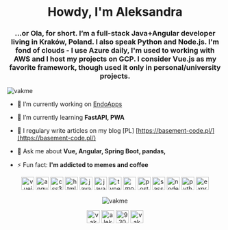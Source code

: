 <h1 align="center">Howdy, I'm Aleksandra</h1>
<h3 align="center">...or Ola, for short. I’m a full-stack Java+Angular developer living in Kraków, Poland. I also speak Python and Node.js. I'm fond of clouds - I use Azure daily, I'm used to working with AWS and I host my projects on GCP. I consider Vue.js as my favorite framework, though used it only in personal/university projects.</h3>

<p align="left"> <img src="https://komarev.com/ghpvc/?username=vakme" alt="vakme" /> </p>

- 🔭 I’m currently working on [EndoApps](https://github.com/EndoApps)

- 🌱 I’m currently learning **FastAPI, PWA**

- 📝 I regulary write articles on my blog [PL] [https://basement-code.pl/](https://basement-code.pl/)

- 💬 Ask me about **Vue, Angular, Spring Boot, pandas,**

- ⚡ Fun fact: **I'm addicted to memes and coffee**

<p align="center">
  <img src="https://devicons.github.io/devicon/devicon.git/icons/vuejs/vuejs-original-wordmark.svg" alt="vuejs" title="vuejs" width="30" height="30"/> 
  <img src="https://devicons.github.io/devicon/devicon.git/icons/angularjs/angularjs-original.svg" alt="angularjs" title="angularjs"  width="30" height="30"/> 
  <img src="https://devicons.github.io/devicon/devicon.git/icons/css3/css3-original-wordmark.svg" alt="css3" title="css3"  width="30" height="30"/> 
  <img src="https://devicons.github.io/devicon/devicon.git/icons/html5/html5-original-wordmark.svg" alt="html5" title="html5"  width="30" height="30"/> 
  <img src="https://devicons.github.io/devicon/devicon.git/icons/java/java-original-wordmark.svg" alt="java" title="java"  width="30" height="30"/> 
  <img src="https://devicons.github.io/devicon/devicon.git/icons/javascript/javascript-original.svg" alt="javascript" title="javascript"  width="30" height="30"/> 
  <img src="https://devicons.github.io/devicon/devicon.git/icons/typescript/typescript-original.svg" alt="typescript" title="typescript" width="30" height="30"/> 
  <img src="https://devicons.github.io/devicon/devicon.git/icons/mongodb/mongodb-original-wordmark.svg" alt="mongodb" title="mongodb"  width="30" height="30"/> 
  <img src="https://devicons.github.io/devicon/devicon.git/icons/postgresql/postgresql-original-wordmark.svg" alt="postgresql" title="postgresql"  width="30" height="30"/> 
  <img src="https://devicons.github.io/devicon/devicon.git/icons/sass/sass-original.svg" alt="sass" title="sass"  width="30" height="30"/>
  <img src="https://devicons.github.io/devicon/devicon.git/icons/nodejs/nodejs-original-wordmark.svg" alt="nodejs" title="nodejs"  width="30" height="30"/> 
  <img src="https://devicons.github.io/devicon/devicon.git/icons/python/python-original-wordmark.svg" alt="python" title="python"  width="30" height="30"/> 
  <img src="https://devicons.github.io/devicon/devicon.git/icons/express/express-original-wordmark.svg" title="express"  alt="express" width="30" height="30"/>
</p>
<p align="center"> <img src="https://github-readme-stats.vercel.app/api?username=vakme&show_icons=true" alt="vakme" /></p>
<p align="center">
<a href="https://codepen.io/vakme" target="blank"><img align="center" src="https://cdn.jsdelivr.net/npm/simple-icons@3.0.1/icons/codepen.svg" alt="vakme" height="30" width="30" /></a>
<a href="https://linkedin.com/in/aleksandra-bielak" target="blank"><img align="center" src="https://cdn.jsdelivr.net/npm/simple-icons@3.0.1/icons/linkedin.svg" alt="aleksandra-bielak" height="30" width="30" /></a>
<a href="https://stackoverflow.com/users/9309978" target="blank"><img align="center" src="https://cdn.jsdelivr.net/npm/simple-icons@3.0.1/icons/stackoverflow.svg" alt="9309978" height="30" width="30" /></a>
<a href="https://kaggle.com/vakme888" target="blank"><img align="center" src="https://cdn.jsdelivr.net/npm/simple-icons@3.0.1/icons/kaggle.svg" alt="vakme888" height="30" width="30" /></a>
</p>
